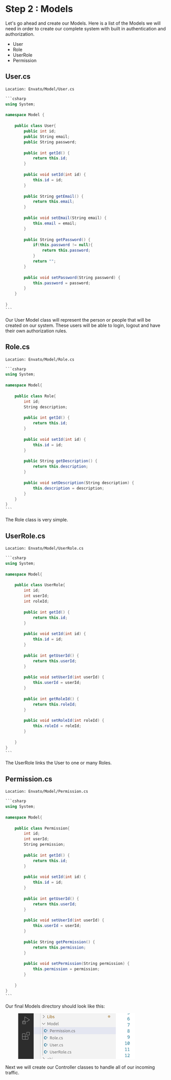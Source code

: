 # Step 2 : Models

Let's go ahead and create our Models. Here is a list of the Models we will need in order to create our complete system with built in authentication and authorization.

* User
* Role
* UserRole
* Permission

## User.cs

```
Location: Envato/Model/User.cs
```

````csharp
```csharp
using System;

namespace Model {

    public class User{
        public int id;
        public String email;
        public String password;

        public int getId() {
            return this.id;
        }

        public void setId(int id) {
            this.id = id;
        }

        public String getEmail() {
            return this.email;
        }

        public void setEmail(String email) {
            this.email = email;
        }

        public String getPassword() {
            if(this.password != null){
                return this.password;
            }
            return "";
        }

        public void setPassword(String password) {
            this.password = password;
        }
    }

}
```
````

Our User Model class will represent the person or people that will be created on our system. These users will be able to login, logout and have their own authorization rules.&#x20;

## Role.cs

```
Location: Envato/Model/Role.cs
```

````csharp
```csharp
using System;

namespace Model{

    public class Role{
        int id;
        String description;

        public int getId() {
            return this.id;
        }

        public void setId(int id) {
            this.id = id;
        }

        public String getDescription() {
            return this.description;
        }

        public void setDescription(String description) {
            this.description = description;
        }
    }
}
```
````

The Role class is very simple.&#x20;

## UserRole.cs

```
Location: Envato/Model/UserRole.cs
```

````csharp
```csharp
using System;

namespace Model{

    public class UserRole{
        int id;
        int userId;
        int roleId;

        public int getId() {
            return this.id;
        }

        public void setId(int id) {
            this.id = id;
        }

        public int getUserId() {
            return this.userId;
        }

        public void setUserId(int userId) {
            this.userId = userId;
        }

        public int getRoleId() {
            return this.roleId;
        }

        public void setRoleId(int roleId) {
            this.roleId = roleId;
        }

    }
}
```
````

The UserRole links the User to one or many Roles.&#x20;

## Permission.cs

```
Location: Envato/Model/Permission.cs
```

````csharp
```csharp
using System;

namespace Model{

    public class Permission{
        int id;
        int userId;
        String permission;

        public int getId() {
            return this.id;
        }

        public void setId(int id) {
            this.id = id;
        }

        public int getUserId() {
            return this.userId;
        }

        public void setUserId(int userId) {
            this.userId = userId;
        }

        public String getPermission() {
            return this.permission;
        }

        public void setPermission(String permission) {
            this.permission = permission;
        }

    }
}
```
````

Our final Models directory should look like this:

<figure><img src=".gitbook/assets/models-envato.png" alt=""><figcaption></figcaption></figure>



Next we will create our Controller classes to handle all of our incoming traffic.
